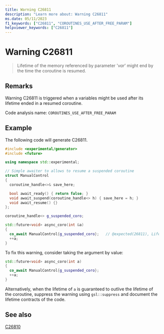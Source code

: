 ```yaml
---
title: Warning C26811
description: "Learn more about: Warning C26811"
ms.date: 05/11/2023
f1_keywords: ["C26811", "COROUTINES_USE_AFTER_FREE_PARAM"]
helpviewer_keywords: ["C26811"]
---
```

# Warning C26811

> Lifetime of the memory referenced by parameter '*var*' might end by the time the coroutine is resumed.

## Remarks

Warning C26811 is triggered when a variables might be used after its lifetime ended in a resumed coroutine.

Code analysis name: `COROUTINES_USE_AFTER_FREE_PARAM`

## Example

The following code will generate C26811.

```cpp
#include <experimental/generator>
#include <future>

using namespace std::experimental;

// Simple awaiter to allows to resume a suspended coroutine
struct ManualControl
{
  coroutine_handle<>& save_here;

  bool await_ready() { return false; }
  void await_suspend(coroutine_handle<> h) { save_here = h; }
  void await_resume() {}
};

coroutine_handle<> g_suspended_coro;

std::future<void> async_coro(int &a)
{
  co_await ManualControl{g_suspended_coro};   // @expected(26811), Lifetime of 'a' might end by the time this coroutine is resumed.
  ++a;
}
```

To fix this warning, consider taking the argument by value:

```cpp
std::future<void> async_coro(int a)
{
  co_await ManualControl{g_suspended_coro};
  ++a;
}
```

Alternatively, when the lifetime of `a` is guaranteed to outlive the lifetime of the coroutine, suppress the warning using `gsl::suppress` and document the lifetime contracts of the code.

## See also

[C26810](c26810.md)
